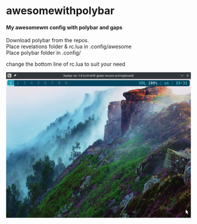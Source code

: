 # awesomewithpolybar
<h4>My awesomewm config with polybar and gaps</h4>
<p>
Download polybar from the repos. <br>
Place revelations folder & rc.lua in .config/awesome <br>
Place polybar folder in .config/<br>

change the bottom line of rc.lua to suit your need<br> </p>

![My Image](awesome.png)
